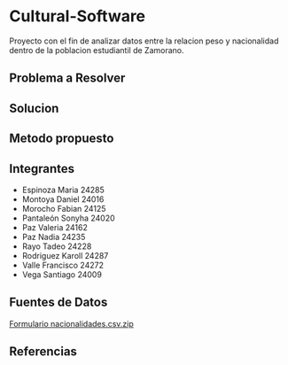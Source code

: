 # Cultural-Software
Proyecto con el fin de analizar datos entre la relacion peso y nacionalidad dentro de la poblacion estudiantil de Zamorano. 

## Problema a Resolver 

## Solucion 

## Metodo propuesto

## Integrantes 
* Espinoza Maria 24285
* Montoya Daniel 24016
* Morocho Fabian 24125
* Pantaleón Sonyha 24020
* Paz Valeria 24162
* Paz Nadia 24235
* Rayo Tadeo 24228
* Rodriguez Karoll 24287
* Valle Francisco 24272
* Vega Santiago 24009

## Fuentes de Datos
[Formulario nacionalidades.csv.zip](https://github.com/Cultural-Software-Team/Cultural-Software/files/9603832/Formulario.nacionalidades.csv.zip)

## Referencias 


  
